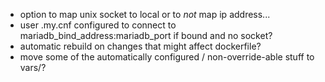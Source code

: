 - option to map unix socket to local or to *not* map ip address...
- user .my.cnf configured to connect to mariadb_bind_address:mariadb_port if bound and no socket?
- automatic rebuild on changes that might affect dockerfile?
- move some of the automatically configured / non-override-able stuff to vars/?

